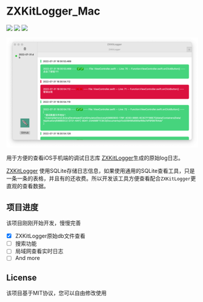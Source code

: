 # ZXKitLogger_Mac

![](https://img.shields.io/badge/platform-mac-os-brightgreen) ![](https://img.shields.io/badge/interface-swiftUI-brightgreen) ![](https://img.shields.io/badge/license-MIT-brightgreen) 

![](./preview/Jietu20220731-212644.png)

用于方便的查看iOS手机端的调试日志库 [ZXKitLogger](https://github.com/DamonHu/ZXKitLogger)生成的原始log日志。

[ZXKitLogger](https://github.com/DamonHu/ZXKitLogger) 使用SQLite存储日志信息，如果使用通用的SQLite查看工具，只是一条一条的表格，并且有的还收费。所以开发该工具方便查看配合`ZXKitLogger`更直观的查看数据。

## 项目进度

该项目刚刚开始开发，慢慢完善

- [x] ZXKitLogger原始db文件查看
- [ ] 搜索功能
- [ ] 局域网查看实时日志
- [ ] And more

## License

该项目基于MIT协议，您可以自由修改使用